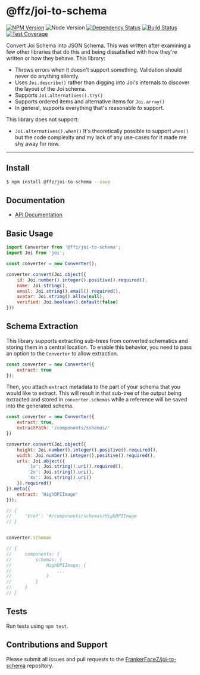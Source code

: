 # @ffz/joi-to-schema

[![NPM Version](https://img.shields.io/npm/v/@ffz/joi-to-schema.svg?style=flat)](https://npmjs.org/package/@ffz/joi-to-schema)
![Node Version](https://img.shields.io/node/v/@ffz/joi-to-schema.svg?style=flat)
[![Dependency Status](https://img.shields.io/circleci/project/github/FrankerFaceZ/joi-to-schema.svg?style=flat)](https://circleci.com/gh/frankerfacez/joi-to-schema)
[![Build Status](https://img.shields.io/david/frankerfacez/joi-to-schema.svg?style=flat)](https://david-dm.org/frankerfacez/joi-to-schema)
[![Test Coverage](https://coveralls.io/repos/github/FrankerFaceZ/joi-to-schema/badge.svg?branch=master)](https://coveralls.io/github/FrankerFaceZ/joi-to-schema?branch=master)

Convert Joi Schema into JSON Schema. This was written after examining a few
other libraries that do this and being dissatisfied with how they're written or how
they behave. This library:

-   Throws errors when it doesn't support something. Validation should never
    do anything silently.
-   Uses `Joi.describe()` rather than digging into Joi's internals to discover
    the layout of the Joi schema.
-   Supports `Joi.alternatives().try()`
-   Supports ordered items and alternative items for `Joi.array()`
-   In general, supports everything that's reasonable *to* support.

This library does not support:

-   `Joi.alternatives().when()`
    It's theoretically possible to support `when()` but the code complexity and
    my lack of any use-cases for it made me shy away for now.

* * *

## Install

```bash
$ npm install @ffz/joi-to-schema --save
```

## Documentation

* [API Documentation](https://frankerfacez.github.io/joi-to-schema/)

## Basic Usage

```javascript
import Converter from '@ffz/joi-to-schema';
import Joi from 'joi';

const converter = new Converter();

converter.convert(Joi.object({
    id: Joi.number().integer().positive().required(),
    name: Joi.string(),
    email: Joi.string().email().required(),
    avatar: Joi.string().allow(null),
    verified: Joi.boolean().default(false)
}))
```

## Schema Extraction

This library supports extracting sub-trees from converted schematics and storing
them in a central location. To enable this behavior, you need to pass an option
to the `Converter` to allow extraction.

```javascript
const converter = new Converter({
    extract: true
});
```

Then, you attach `extract` metadata to the part of your schema that you would like
to extract. This will result in that sub-tree of the output being extracted and stored in `converter.schemas` while a reference will be saved into the generated schema.

```javascript
const converter = new Converter({
    extract: true,
    extractPath: '/components/schemas/'
})

converter.convert(Joi.object({
    height: Joi.number().integer().positive().required(),
    width: Joi.number().integer().positive().required(),
    urls: Joi.object({
        '1x': Joi.string().uri().required(),
        '2x': Joi.string().uri(),
        '4x': Joi.string().uri()
    }).required()
}).meta({
    extract: 'HighDPIImage'
}));

// {
//     '$ref': '#/components/schemas/HighDPIImage
// }


converter.schemas

// {
//     components: {
//         schemas: {
//             HighDPIImage: {
//                 ...
//             }
//         }
//     }
// }
```

## Tests

Run tests using `npm test`.

## Contributions and Support

Please submit all issues and pull requests to the [FrankerFaceZ/joi-to-schema](https://github.com/frankerfacez/joi-to-schema) repository.
